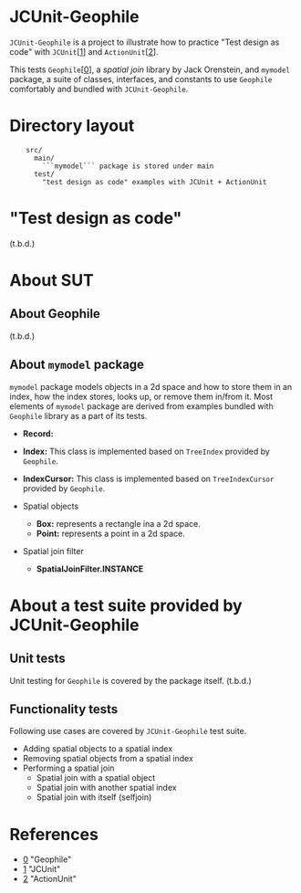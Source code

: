 # JCUnit-Geophile
```JCUnit-Geophile``` is a project to illustrate how to practice "Test design as code"
 with ```JCUnit```[[1]] and ```ActionUnit```[[2]].

This tests ```Geophile```[[0]], a *spatial join* library by Jack Orenstein, and 
```mymodel``` package, a suite of classes, interfaces, and constants to use 
```Geophile``` comfortably and bundled with ```JCUnit-Geophile```.

# Directory layout

```
    src/
      main/
        ```mymodel``` package is stored under main
      test/
        "test design as code" examples with JCUnit + ActionUnit
```

# "Test design as code"
(t.b.d.)

# About SUT
## About Geophile

(t.b.d.)
## About ```mymodel``` package

```mymodel``` package models objects in a 2d space and how to store them in an index,
how the index stores, looks up, or remove them in/from it.
Most elements of ```mymodel``` package are derived from examples bundled with ```Geophile```
library as a part of its tests.

* **Record:** 
* **Index:** This class is implemented based on ```TreeIndex``` provided by ```Geophile```.
* **IndexCursor:** This class is implemented based on ```TreeIndexCursor``` provided by ```Geophile```.

* Spatial objects
  * **Box:** represents a rectangle ina a 2d space.
  * **Point:** represents a point in a 2d space.

* Spatial join filter
  * **SpatialJoinFilter.INSTANCE**
  

# About a test suite provided by JCUnit-Geophile

## Unit tests
Unit testing for ```Geophile``` is covered by the package itself.
(t.b.d.)
## Functionality tests
Following use cases are covered by ```JCUnit-Geophile``` test suite.
* Adding spatial objects to a spatial index
* Removing spatial objects from a spatial index
* Performing a spatial join
  * Spatial join with a spatial object 
  * Spatial join with another spatial index
  * Spatial join with itself (selfjoin)


# References
* [0] "Geophile"
* [1] "JCUnit"
* [2] "ActionUnit"

[0]: https://github.com/geophile/geophile
[1]: https://github.com/dakusui/jcunit
[2]: https://github.com/dakusui/actionunit